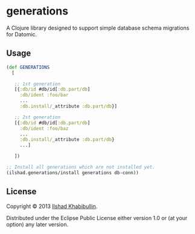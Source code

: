 # generations

A Clojure library designed to support simple database schema
migrations for Datomic.

## Usage

```clojure
(def GENERATIONS
  [

   ;; 1st generation
   [{:db/id #db/id[:db.part/db]
     :db/ident :foo/bar
	 ...
     :db.install/_attribute :db.part/db}]

   ;; 2st generation
   [{:db/id #db/id[:db.part/db]
     :db/ident :foo/baz
	 ...
     :db.install/_attribute :db.part/db}
     ...]

   ])

;; Install all generations which are not installed yet.
(ilshad.generations/install generations db-conn))
```

## License

Copyright © 2013 [Ilshad Khabibullin](http://ilshad.com).

Distributed under the Eclipse Public License either version 1.0 or (at
your option) any later version.
